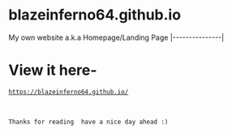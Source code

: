 # blazeinferno64.github.io
My own website a.k.a Homepage/Landing Page 
|---------------|
# View it here-

<a href="https://blazeinferno64.github.io/">

```
https://blazeinferno64.github.io/
```
</a>

<br>

`
Thanks for reading 
have a nice day ahead :)
`

